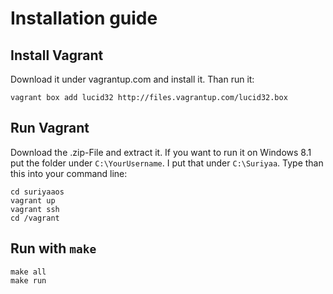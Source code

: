# Installation guide

## Install Vagrant

Download it under vagrantup.com and install it. Than run it:

    vagrant	box add	lucid32	http://files.vagrantup.com/lucid32.box

## Run Vagrant

Download the .zip-File and extract it. If you want to run it on Windows 8.1 put the folder under `C:\YourUsername`.
I put that under `C:\Suriyaa`. Type than this into your command line:

    cd suriyaaos
    vagrant	up
    vagrant ssh
    cd /vagrant

## Run with `make`

    make all
    make run
